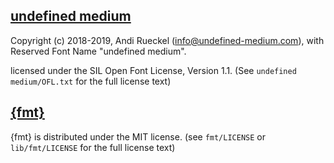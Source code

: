 ## [undefined medium](https://github.com/andirueckel/undefined-medium)
Copyright (c) 2018-2019, Andi Rueckel (info@undefined-medium.com),
with Reserved Font Name "undefined medium".

licensed under the SIL Open Font License, Version 1.1.
(See `undefined medium/OFL.txt` for the full license text)


## [{fmt}](https://github.com/fmtlib/fmt)
{fmt} is distributed under the MIT license.
(see `fmt/LICENSE` or `lib/fmt/LICENSE` for the full license text)

